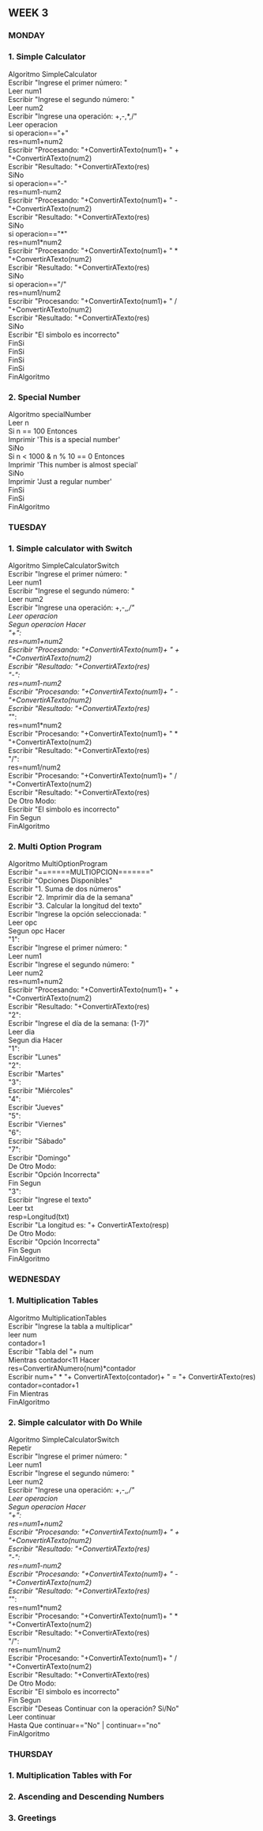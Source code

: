 ## WEEK 3 

### MONDAY
### 1. Simple Calculator
<p>Algoritmo SimpleCalculator <br>
	Escribir "Ingrese el primer número: " <br>
	Leer num1 <br>
	Escribir "Ingrese el segundo número: " <br>
	Leer num2 <br>
	Escribir "Ingrese una operación: +,-,*,/" <br>
	Leer operacion <br>
	si operacion=="+" <br>
		res=num1+num2 <br>
		Escribir "Procesando: "+ConvertirATexto(num1)+ " + "+ConvertirATexto(num2) <br>
		Escribir "Resultado: "+ConvertirATexto(res) <br>
	SiNo <br>
		si operacion=="-" <br>
			res=num1-num2 <br>
			Escribir "Procesando: "+ConvertirATexto(num1)+ " - "+ConvertirATexto(num2) <br>
			Escribir "Resultado: "+ConvertirATexto(res) <br>
		SiNo <br>
			si operacion=="*" <br>
				res=num1*num2 <br>
				Escribir "Procesando: "+ConvertirATexto(num1)+ " * "+ConvertirATexto(num2) <br>
				Escribir "Resultado: "+ConvertirATexto(res) <br>
			SiNo <br>
				si operacion=="/" <br>
					res=num1/num2 <br>
					Escribir "Procesando: "+ConvertirATexto(num1)+ " / "+ConvertirATexto(num2) <br>
					Escribir "Resultado: "+ConvertirATexto(res) <br>
				SiNo <br>
					Escribir "El simbolo es incorrecto" <br>
				FinSi <br>
			FinSi <br>
		FinSi <br>
	FinSi <br>
FinAlgoritmo <br></p>





### 2. Special Number

Algoritmo specialNumber <br>
	Leer n <br>
	Si n == 100 Entonces <br>
		Imprimir 'This is a special number' <br>
	SiNo <br>
		Si n < 1000 & n % 10 == 0   Entonces <br>
			Imprimir 'This number is almost special' <br>
		SiNo <br>
			Imprimir 'Just a regular number' <br>
		FinSi <br>
	FinSi <br>
FinAlgoritmo <br>


### TUESDAY
### 1. Simple calculator with Switch

Algoritmo SimpleCalculatorSwitch <br>
	Escribir "Ingrese el primer número: " <br>
	Leer num1 <br>
	Escribir "Ingrese el segundo número: " <br>
	Leer num2 <br>
	Escribir "Ingrese una operación: +,-,*,/" <br>
	Leer operacion <br>
	Segun operacion Hacer <br>
		"+": <br>
			res=num1+num2 <br>
			Escribir "Procesando: "+ConvertirATexto(num1)+ " + "+ConvertirATexto(num2) <br>
			Escribir "Resultado: "+ConvertirATexto(res) <br>
		"-": <br>
			res=num1-num2 <br>
			Escribir "Procesando: "+ConvertirATexto(num1)+ " - "+ConvertirATexto(num2) <br>
			Escribir "Resultado: "+ConvertirATexto(res) <br>
		"*": <br>
			res=num1*num2 <br>
			Escribir "Procesando: "+ConvertirATexto(num1)+ " * "+ConvertirATexto(num2) <br>
			Escribir "Resultado: "+ConvertirATexto(res) <br>
		"/": <br>
			res=num1/num2 <br>
			Escribir "Procesando: "+ConvertirATexto(num1)+ " / "+ConvertirATexto(num2) <br>
			Escribir "Resultado: "+ConvertirATexto(res) <br>
		De Otro Modo: <br>
			Escribir "El simbolo es incorrecto" <br>
	Fin Segun <br>
FinAlgoritmo <br>

### 2. Multi Option Program

Algoritmo MultiOptionProgram <br>
	Escribir "=======MULTIOPCION=======" <br>
	Escribir "Opciones Disponibles" <br>
	Escribir "1. Suma de dos números" <br>
	Escribir "2. Imprimir día de la semana" <br>
	Escribir "3. Calcular la longitud del texto" <br>
	Escribir "Ingrese la opción seleccionada: " <br>
	Leer opc <br>
	Segun opc Hacer <br>
		"1": <br>
			Escribir "Ingrese el primer número: " <br>
			Leer num1 <br>
			Escribir "Ingrese el segundo número: " <br>
			Leer num2 <br>
			res=num1+num2 <br>
			Escribir "Procesando: "+ConvertirATexto(num1)+ " + "+ConvertirATexto(num2) <br>
			Escribir "Resultado: "+ConvertirATexto(res) <br>
		"2": <br>
			Escribir "Ingrese el día de la semana: (1-7)" <br>
			Leer dia <br>
			Segun dia Hacer <br>
				"1": <br>
					Escribir "Lunes" <br>
				"2": <br>
					Escribir "Martes" <br>
				"3": <br>
					Escribir "Miércoles" <br>
				"4": <br>
					Escribir "Jueves" <br>
				"5": <br>
					Escribir "Viernes" <br>
				"6": <br>
					Escribir "Sábado" <br>
				"7": <br>
					Escribir "Domingo" <br>
				De Otro Modo: <br>
					Escribir "Opción Incorrecta" <br>
			Fin Segun <br>
		"3": <br>
			Escribir "Ingrese el texto" <br>
			Leer txt <br>
			resp=Longitud(txt) <br>
			Escribir "La longitud es: "+ ConvertirATexto(resp) <br>
		De Otro Modo: <br>
			Escribir "Opción Incorrecta" <br>
	Fin Segun <br>
FinAlgoritmo <br>

### WEDNESDAY
### 1. Multiplication Tables <br>

Algoritmo MultiplicationTables <br>
	Escribir "Ingrese la tabla a multiplicar" <br>
	leer num <br>
	contador=1 <br>
	Escribir "Tabla del "+ num <br>
	Mientras contador<11 Hacer <br>
		res=ConvertirANumero(num)*contador <br>
		Escribir num+" * "+ ConvertirATexto(contador)+ " = "+ ConvertirATexto(res) <br>
		contador=contador+1 <br>
	Fin Mientras <br>
FinAlgoritmo <br>


### 2.  Simple calculator with Do While

Algoritmo SimpleCalculatorSwitch <br>
	Repetir <br>
		Escribir "Ingrese el primer número: " <br>
		Leer num1 <br>
		Escribir "Ingrese el segundo número: " <br>
		Leer num2 <br>
		Escribir "Ingrese una operación: +,-,*,/" <br>
		Leer operacion <br>
		Segun operacion Hacer <br>
			"+": <br>
				res=num1+num2 <br>
				Escribir "Procesando: "+ConvertirATexto(num1)+ " + "+ConvertirATexto(num2) <br>
				Escribir "Resultado: "+ConvertirATexto(res) <br>
			"-": <br>
				res=num1-num2 <br>
				Escribir "Procesando: "+ConvertirATexto(num1)+ " - "+ConvertirATexto(num2) <br>
				Escribir "Resultado: "+ConvertirATexto(res) <br>
			"*": <br>
				res=num1*num2 <br>
				Escribir "Procesando: "+ConvertirATexto(num1)+ " * "+ConvertirATexto(num2) <br>
				Escribir "Resultado: "+ConvertirATexto(res) <br>
			"/": <br>
				res=num1/num2 <br>
				Escribir "Procesando: "+ConvertirATexto(num1)+ " / "+ConvertirATexto(num2) <br>
				Escribir "Resultado: "+ConvertirATexto(res) <br>
			De Otro Modo: <br>
				Escribir "El simbolo es incorrecto" <br>
		Fin Segun <br>
		Escribir "Deseas Continuar con la operación? Si/No" <br>
		Leer continuar <br>
	Hasta Que continuar=="No" | continuar=="no" <br>
FinAlgoritmo <br>


### THURSDAY
### 1. Multiplication Tables with For
### 2. Ascending and Descending Numbers
### 3. Greetings
